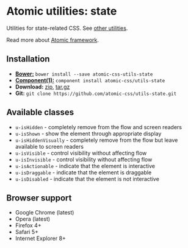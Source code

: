 # Atomic utilities: state

Utilities for state-related CSS.
See [other utilities](https://github.com/atomic-css/utils).

Read more about [Atomic framework](https://github.com/atomic-css/atomic).

## Installation

* [__Bower:__](http://bower.io)
  `bower install --save atomic-css-utils-state`
* [__Component(1):__](http://component.io)
  `component install atomic-css/utils-state`
* __Download:__
  [zip](https://github.com/atomic-css/utils-state/zipball/master),
  [tar.gz](https://github.com/atomic-css/utils-state/tarball/master)
* __Git:__ `git clone https://github.com/atomic-css/utils-state.git`

## Available classes

* `u-isHidden` - completely remove from the flow and screen readers
* `u-isShown` - show the element through appropriate display
* `u-isHiddenVisually` - completely remove from the flow but leave available to screen readers
* `u-isVisible` - control visibility without affecting flow
* `u-isInvisible` - control visibility without affecting flow
* `u-isActionable` - indicate that the element is interactive
* `u-isDraggable` - indicate that the element is draggable
* `u-isDisabled` - indicate that the element is not interactive

## Browser support

* Google Chrome (latest)
* Opera (latest)
* Firefox 4+
* Safari 5+
* Internet Explorer 8+